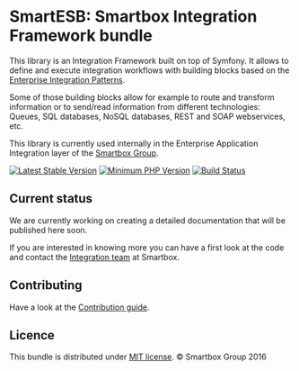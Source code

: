 # SmartESB: Smartbox Integration Framework bundle

This library is an Integration Framework built on top of Symfony. It allows to define and execute integration workflows with building blocks based on the [Enterprise Integration Patterns](http://www.enterpriseintegrationpatterns.com/).

Some of those building blocks allow for example to route and transform information or to send/read information from different technologies: Queues, SQL databases, NoSQL databases, REST and SOAP webservices, etc. 

This library is currently used internally in the Enterprise Application Integration layer of the [Smartbox Group](http://smartbox.com).

[![Latest Stable Version](https://img.shields.io/packagist/v/smartbox/integration-framework-bundle.svg?style=flat-square)](https://packagist.org/packages/smartbox/integration-framework-bundle)
[![Minimum PHP Version](https://img.shields.io/badge/php-~%207.0-8892BF.svg?style=flat-square)](https://php.net/)
[![Build Status](https://travis-ci.org/smartboxgroup/integration-framework-bundle.svg?branch=master)](https://travis-ci.org/smartboxgroup/integration-framework-bundle)

## Current status 

We are currently working on creating a detailed documentation that will be published here soon.

If you are interested in knowing more you can have a first look at the code and contact the [Integration team](mailto:si-integration@smartbox.com) at Smartbox.


## Contributing

Have a look at the [Contribution guide](/CONTRIBUTE.md).


## Licence

This bundle is distributed under [MIT license](/LICENSE). © Smartbox Group 2016
